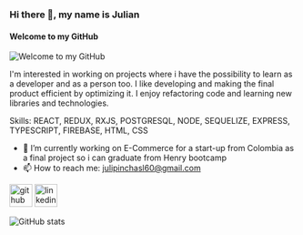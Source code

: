 ### Hi there 👋, my name is Julian
#### Welcome to my GitHub
![Welcome to my GitHub](https://f8n-production.s3.amazonaws.com/creators/profile/y06tgrj7i-background-foundation-gif-pnvm71.gif)

I'm interested in working on projects where i have the possibility to learn as a developer and as a person too.
I like developing and making the final product efficient by optimizing it.
I enjoy refactoring code and learning new libraries and technologies.

Skills: REACT, REDUX, RXJS, POSTGRESQL, NODE, SEQUELIZE, EXPRESS, TYPESCRIPT, FIREBASE, HTML, CSS

- 🔭 I’m currently working on E-Commerce for a start-up from Colombia as a final project so i can graduate from Henry bootcamp 
- 📫 How to reach me: julipinchasl60@gmail.com 


[<img src='https://cdn.jsdelivr.net/npm/simple-icons@3.0.1/icons/github.svg' alt='github' height='40'>](https://github.com/rodriguezjulianf)  [<img src='https://cdn.jsdelivr.net/npm/simple-icons@3.0.1/icons/linkedin.svg' alt='linkedin' height='40'>](https://www.linkedin.com/in/https://www.linkedin.com/in/julian-f-rodriguez//)  

![GitHub stats](https://github-readme-stats.vercel.app/api?username=rodriguezjulianf&show_icons=true&count_private=true)  

